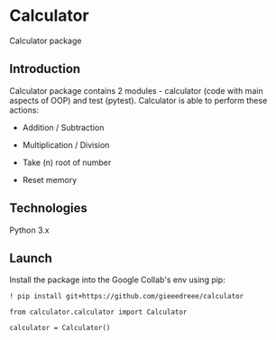 # Calculator
Calculator package
## Introduction
Calculator package contains 2 modules - calculator (code with main aspects of OOP) and test (pytest).
    Calculator is able to perform these actions:
    
   * Addition / Subtraction
    
   * Multiplication / Division
    
   * Take (n) root of number
    
   * Reset memory
    
 ## Technologies
 Python 3.x
 
 ## Launch
 Install the package into the Google Collab's env using pip:
 
    ! pip install git+https://github.com/gieeedreee/calculator

    from calculator.calculator import Calculator

    calculator = Calculator()
    
